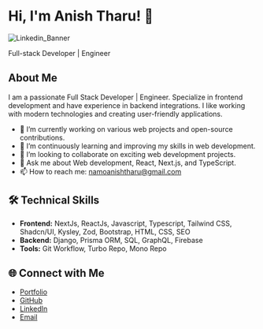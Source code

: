 # Hi, I'm Anish Tharu! 👋

![Linkedin_Banner](https://github.com/user-attachments/assets/b3fd092b-cc4c-452a-9276-514ef297a105)


Full-stack Developer | Engineer

## About Me

I am a passionate Full Stack Developer | Engineer. Specialize in frontend development and have experience in backend integrations. I like working with modern technologies and creating user-friendly applications. 

- 🔭 I’m currently working on various web projects and open-source contributions.
- 🌱 I’m continuously learning and improving my skills in web development.
- 👯 I’m looking to collaborate on exciting web development projects.
- 💬 Ask me about Web development, React, Next.js, and TypeScript.
- 📫 How to reach me: [namoanishtharu@gmail.com](mailto:namoanishtharu@gmail.com)

## 🛠 Technical Skills

- **Frontend:** NextJs, ReactJs, Javascript, Typescript, Tailwind CSS, Shadcn/UI, Kysley, Zod, Bootstrap, HTML, CSS, SEO
- **Backend:** Django, Prisma ORM, SQL, GraphQL, Firebase
- **Tools:** Git Workflow, Turbo Repo, Mono Repo

## 🌐 Connect with Me

- [Portfolio](https://tharuanish.vercel.app/)
- [GitHub](https://github.com/tharuAnish)
- [LinkedIn](https://www.linkedin.com/in/tharuanish/)
- [Email](mailto:namoanishtharu@gmail.com)


